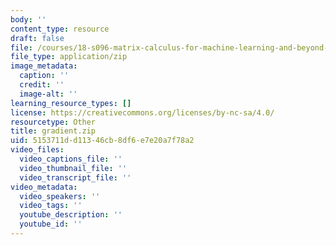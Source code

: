 ```yaml
---
body: ''
content_type: resource
draft: false
file: /courses/18-s096-matrix-calculus-for-machine-learning-and-beyond-january-iap-2022/gradient.zip
file_type: application/zip
image_metadata:
  caption: ''
  credit: ''
  image-alt: ''
learning_resource_types: []
license: https://creativecommons.org/licenses/by-nc-sa/4.0/
resourcetype: Other
title: gradient.zip
uid: 5153711d-d113-46cb-8df6-e7e20a7f78a2
video_files:
  video_captions_file: ''
  video_thumbnail_file: ''
  video_transcript_file: ''
video_metadata:
  video_speakers: ''
  video_tags: ''
  youtube_description: ''
  youtube_id: ''
---
```

